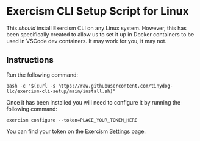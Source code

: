 # Exercism CLI Setup Script for Linux

This *should* install Exercism CLI on any Linux system. However, this has been specifically created to allow us to set it up in Docker containers to be used in VSCode dev containers. It may work for you, it may not.

## Instructions

Run the following command:

`bash -c "$(curl -s https://raw.githubusercontent.com/tinydog-llc/exercism-cli-setup/main/install.sh)"`

Once it has been installed you will need to configure it by running the following command:

`exercism configure --token=PLACE_YOUR_TOKEN_HERE`

You can find your token on the Exercism [Settings](https://exercism.io/my/settings) page.
